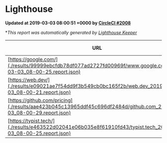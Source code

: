 
# Lighthouse

**Updated at 2019-03-03 08:00:51 +0000 by [CircleCI #2008](https://circleci.com/gh/ItinerisLtd/lighthouse-keeper-example/2008)**

**This report was automatically generated by [Lighthouse Keeper](https://github.com/itinerisltd/lighthouse-keeper)*

| URL | Performance | Accessibility | Best Practices | SEO | PWA | Updated At |
| --- | --- | --- | --- | --- | --- | --- |
| [https://google.com/](./results/99999ebcfdb78df077ad2727fd00969f/www.google.com_2019-03-03_08-00-25.report.json) | 0.95 | 0.71 | 0.93 | 0.8 | 0.58 | 2019-03-03T08:00:25.709Z |
| [https://web.dev/](./results/e09021ae7f54dd9f3b549cb0bc165f2b/web.dev_2019-03-03_08-00-21.report.json) | 0.95 | 0.93 | 0.93 | 0.91 | 1 | 2019-03-03T08:00:21.958Z |
| [https://github.com/pricing](./results/aae423b045c13965ddf45c696df2484d/github.com_2019-03-03_08-00-29.report.json) | 0.8 | 0.89 | 0.93 | 0.9 | 0.58 | 2019-03-03T08:00:29.634Z |
| [https://typist.tech/](./results/e463522d02041e06b035e8f61910fd43/typist.tech_2019-03-03_08-00-25.report.json) | 1 |  |  |  |  | 2019-03-03T08:00:25.390Z |
